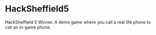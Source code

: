 # HackSheffield5
HackSheffield 5 Winner. A demo game where you call a real life phone to call an in-game phone.
